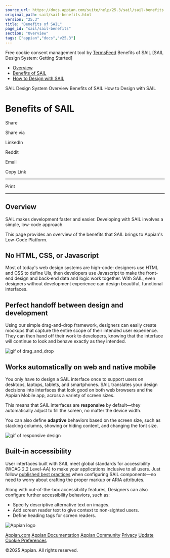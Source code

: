 ```yaml
---
source_url: https://docs.appian.com/suite/help/25.3/sail/sail-benefits.html
original_path: sail/sail-benefits.html
version: "25.3"
title: "Benefits of SAIL"
page_id: "sail/sail-benefits"
section: "Overview"
tags: ["appian","docs","v25.3"]
---
```



Free cookie consent management tool by [TermsFeed](https://www.termsfeed.com/) Benefits of SAIL \[SAIL Design System: Getting Started\]

-   [Overview](/suite/help/25.3/sail/sail-design-system-overview.html)
-   [Benefits of SAIL](#)
-   [How to Design with SAIL](/suite/help/25.3/sail/sail-design.html)

SAIL Design System Overview Benefits of SAIL How to Design with SAIL

# Benefits of SAIL

Share

Share via

LinkedIn

Reddit

Email

Copy Link

* * *

Print

* * *

## Overview

SAIL makes development faster and easier. Developing with SAIL involves a simple, low-code approach.

This page provides an overview of the benefits that SAIL brings to Appian's Low-Code Platform.

## No HTML, CSS, or Javascript

Most of today's web design systems are high-code: designers use HTML and CSS to define UIs, then developers use Javascript to make the front-end design and back-end data and logic work together. With SAIL, even designers without development experience can design beautiful, functional interfaces.

## Perfect handoff between design and development

Using our simple drag-and-drop framework, designers can easily create mockups that capture the entire scope of their intended user experience. They can then hand off their work to developers, knowing that the interface will continue to look and behave exactly as they intended.

![gif of drag_and_drop](ds-images/drag_and_drop.gif)

## Works automatically on web and native mobile

You only have to design a SAIL interface once to support users on desktops, laptops, tablets, and smartphones. SAIL translates your design decisions into interfaces that look good on both web browsers and the Appian Mobile app, across a variety of screen sizes.

This means that SAIL interfaces are **responsive** by default—they automatically adjust to fill the screen, no matter the device width.

You can also define **adaptive** behaviors based on the screen size, such as stacking columns, showing or hiding content, and changing the font size.

![gif of responsive design](ds-images/responsive_design.gif)

## Built-in accessibility

User interfaces built with SAIL meet global standards for accessibility (WCAG 2.2 Level-AA) to make your applications inclusive to all users. Just follow [published best practices](ux-accessibility.html) when configuring SAIL components—no need to worry about crafting the proper markup or ARIA attributes.

Along with out-of-the-box accessibility features, Designers can also configure further accessibility behaviors, such as:

-   Specify descriptive alternative text on images.
-   Add screen reader text to give context to non-sighted users.
-   Define heading tags for screen readers.

![Appian logo](../images/design-sys/logo-appian-white-rebrand.svg)

[Appian.com](https://www.appian.com/) [Appian Documentation](/suite/help/25.3/) [Appian Community](https://community.appian.com) [Privacy](https://appian.com/legal/privacy-information.html) [Update Cookie Preferences](#)
 

©2025 Appian. All rights reserved.